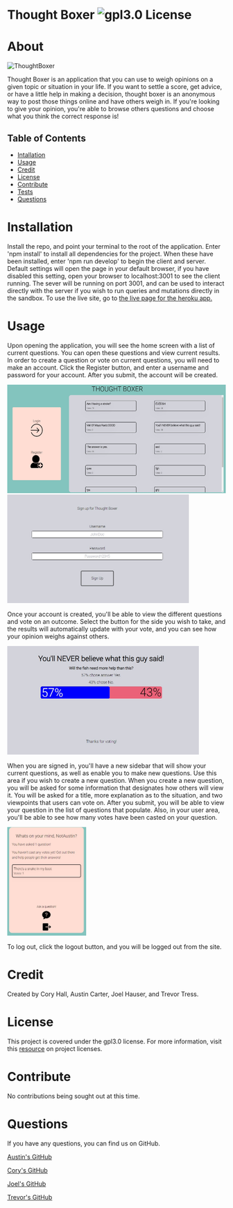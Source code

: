 # Thought Boxer ![gpl3.0 License](https://img.shields.io/badge/license-gpl3.0-blue)

# About
![ThoughtBoxer](https://raw.githubusercontent.com/JoelHauser/runescapethree/main/client/src/assets/images/Thought%20Boxer.png)

Thought Boxer is an application that you can use to weigh opinions on a given topic or situation in your life. If you want to settle a score, get advice, or have a little help in making a decision, thought boxer is an anonymous way to post those things online and have others weigh in. If you're looking to give your opinion, you're able to browse others questions and choose what you think the correct response is!

## Table of Contents

- [Intallation](#installation)
- [Usage](#usage)
- [Credit](#credit)
- [License](#license)
- [Contribute](#contribute)
- [Tests](#test)
- [Questions](#test)

# Installation

Install the repo, and point your terminal to the root of the application. Enter 'npm install' to install all dependencies for the project. When these have been installed, enter 'npm run develop' to begin the client and server. Default settings will open the page in your default browser, if you have disabled this setting, open your browser to localhost:3001 to see the client running. The sever will be running on port 3001, and can be used to interact directly with the server if you wish to run queries and mutations directly in the sandbox.
To use the live site, go to [the live page for the heroku app.](https://thoughtboxer.herokuapp.com/)

# Usage

Upon opening the application, you will see the home screen with a list of current questions. You can open these questions and view current results. In order to create a question or vote on current questions, you will need to make an account. Click the Register button, and enter a username and password for your account. After you submit, the account will be created.

<img src="./client/src/assets/images/readmehome.jpg" alt="Homescreen picture" height="250"/>

<img src="./client/src/assets/images/readmeregister.jpg" alt="Registration picture" height="250"/>

Once your account is created, you'll be able to view the different questions and vote on an outcome. Select the button for the side you wish to take, and the results will automatically update with your vote, and you can see how your opinion weighs against others.

<img src="./client/src/assets/images/readmeresults.jpg" alt="Results picture" height="250"/>

When you are signed in, you'll have a new sidebar that will show your current questions, as well as enable you to make new questions. Use this area if you wish to create a new question. When you create a new question, you will be asked for some information that designates how others will view it. You will be asked for a title, more explanation as to the situation, and two viewpoints that users can vote on. After you submit, you will be able to view your question in the list of questions that populate. Also, in your user area, you'll be able to see how many votes have been casted on your question.

<img src="./client/src/assets/images/readmeuser.jpg" alt="User screen picture" height="250"/>

To log out, click the logout button, and you will be logged out from the site.

# Credit

Created by Cory Hall, Austin Carter, Joel Hauser, and Trevor Tress.

# License

This project is covered under the gpl3.0 license. For more information, visit this [resource](https://choosealicense.com/licenses/) on project licenses.

# Contribute

No contributions being sought out at this time.

# Questions

If you have any questions, you can find us on GitHub.

[Austin's GitHub](https://github.com/auscarter17)

[Cory's GitHub](https://github.com/cory-hall)

[Joel's GitHub](https://github.com/joelhauser)

[Trevor's GitHub](https://github.com/trevortress)
